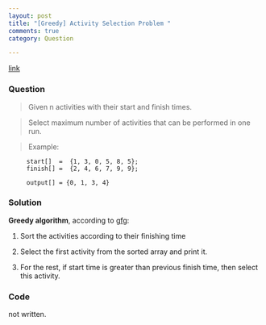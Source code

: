 ```yaml
---
layout: post
title: "[Greedy] Activity Selection Problem "
comments: true
category: Question

---
```


[link](http://www.geeksforgeeks.org/greedy-algorithms-set-1-activity-selection-problem/)

### Question 

> Given n activities with their start and finish times. 

> Select maximum number of activities that can be performed in one run. 

> Example:

         start[]  =  {1, 3, 0, 5, 8, 5};
         finish[] =  {2, 4, 6, 7, 9, 9};

         output[] = {0, 1, 3, 4}

### Solution

__Greedy algorithm__, according to [gfg](http://www.geeksforgeeks.org/greedy-algorithms-set-1-activity-selection-problem/): 

1. Sort the activities according to their finishing time

1. Select the first activity from the sorted array and print it.

1. For the rest, if start time is greater than previous finish time, then select this activity.

### Code

not written.
